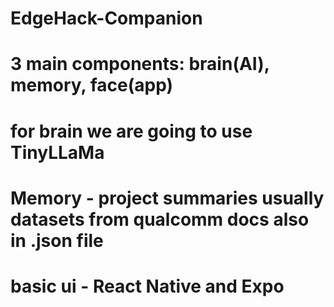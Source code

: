 # EdgeHack-Companion
# 3 main components: brain(AI), memory, face(app)
# for brain we are going to use TinyLLaMa
# Memory - project summaries usually datasets from qualcomm docs also in .json file
# basic ui - React Native and Expo
